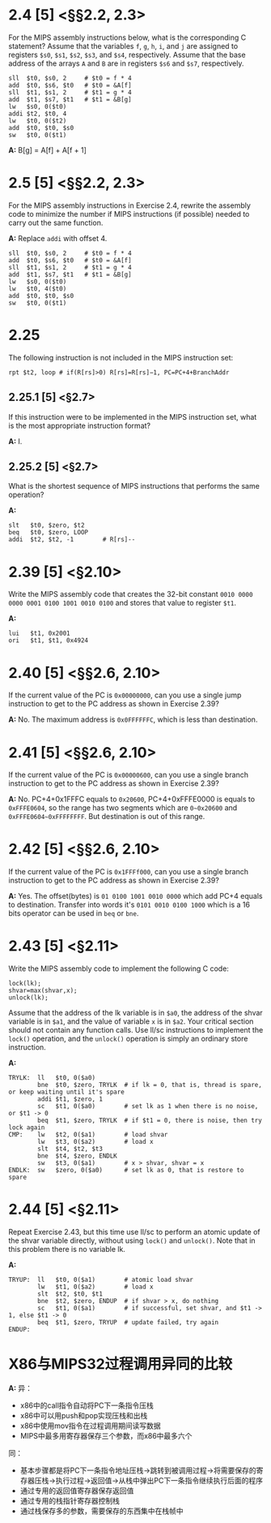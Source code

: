 # 2.4 [5] <§§2.2, 2.3>
For the MIPS assembly instructions below, what is the corresponding C statement? Assume that the variables `f`, `g`, `h`, `i`, and `j` are assigned to registers `$s0`, `$s1`, `$s2`, `$s3`, and `$s4`, respectively. Assume that the base address of the arrays `A` and `B` are in registers `$s6` and `$s7`, respectively.
```
sll  $t0, $s0, 2     # $t0 = f * 4 
add  $t0, $s6, $t0   # $t0 = &A[f] 
sll  $t1, $s1, 2     # $t1 = g * 4 
add  $t1, $s7, $t1   # $t1 = &B[g] 
lw   $s0, 0($t0)
addi $t2, $t0, 4     
lw   $t0, 0($t2)    
add  $t0, $t0, $s0   
sw   $t0, 0($t1)     
```

**A:**
B[g] = A[f] + A[f + 1]


# 2.5 [5] <§§2.2, 2.3>
For the MIPS assembly instructions in Exercise 2.4, rewrite the assembly code to minimize the number if MIPS instructions (if possible) needed to carry out the same function.

**A:**
Replace `addi` with offset 4.
```
sll  $t0, $s0, 2     # $t0 = f * 4 
add  $t0, $s6, $t0   # $t0 = &A[f] 
sll  $t1, $s1, 2     # $t1 = g * 4 
add  $t1, $s7, $t1   # $t1 = &B[g] 
lw   $s0, 0($t0)         
lw   $t0, 4($t0)    
add  $t0, $t0, $s0   
sw   $t0, 0($t1)  
```


# 2.25 
The following instruction is not included in the MIPS instruction set:
```
rpt $t2, loop # if(R[rs]>0) R[rs]=R[rs]−1, PC=PC+4+BranchAddr
```

## 2.25.1 [5] <§2.7> 
If this instruction were to be implemented in the MIPS instruction set, what is the most appropriate instruction format? 

**A:**
I.

## 2.25.2 [5] <§2.7> 
What is the shortest sequence of MIPS instructions that performs the same operation?

**A:**
```
slt   $t0, $zero, $t2
beq   $t0, $zero, LOOP   
addi  $t2, $t2, -1        # R[rs]--
```

# 2.39 [5] <§2.10> 
Write the MIPS assembly code that creates the 32-bit constant `0010 0000 0000 0001 0100 1001 0010 0100` and stores that value to register `$t1`.

**A:**
```
lui   $t1, 0x2001
ori   $t1, $t1, 0x4924
```

# 2.40 [5] <§§2.6, 2.10> 
If the current value of the PC is `0x00000000`, can you use a single jump instruction to get to the PC address as shown in Exercise 2.39?

**A:**
No. The maximum address is `0x0FFFFFFC`, which is less than destination.

# 2.41 [5] <§§2.6, 2.10>
If the current value of the PC is `0x00000600`, can you use a single branch instruction to get to the PC address as shown in Exercise 2.39?

**A:**
No. PC+4+0x1FFFC equals to `0x20600`, PC+4+0xFFFE0000 is equals to `0xFFFE0604`, so the range has two segments which are `0~0x20600` and `0xFFFE0604~0xFFFFFFFF`. But destination is out of this range.

# 2.42 [5] <§§2.6, 2.10> 
If the current value of the PC is `0x1FFFf000`, can you use a single branch instruction to get to the PC address as shown in Exercise 2.39?

**A:**
Yes. The offset(bytes) is `01 0100 1001 0010 0000` which add PC+4 equals to destination. Transfer into words it's `0101 0010 0100 1000` which is a 16 bits operator can be used in `beq` or `bne`.

# 2.43 [5] <§2.11>
Write the MIPS assembly code to implement the following C code:
```
lock(lk);      
shvar=max(shvar,x);      
unlock(lk); 
```
Assume that the address of the lk variable is in `$a0`, the address of the shvar variable is in `$a1`, and the value of variable `x` is in `$a2`. Your critical section should not contain any function calls. Use ll/sc instructions to implement the `lock()` operation, and the `unlock()` operation is simply an ordinary store instruction.

**A:**
```
TRYLK:  ll   $t0, 0($a0)        
        bne  $t0, $zero, TRYLK  # if lk = 0, that is, thread is spare, or keep waiting until it's spare
        addi $t1, $zero, 1      
        sc   $t1, 0($a0)        # set lk as 1 when there is no noise, or $t1 -> 0
        beq  $t1, $zero, TRYLK  # if $t1 = 0, there is noise, then try lock again
CMP:    lw   $t2, 0($a1)        # load shvar
        lw   $t3, 0($a2)        # load x
        slt  $t4, $t2, $t3      
        bne  $t4, $zero, ENDLK
        sw   $t3, 0($a1)        # x > shvar, shvar = x
ENDLK:  sw   $zero, 0($a0)      # set lk as 0, that is restore to spare
```

# 2.44 [5] <§2.11> 
Repeat Exercise 2.43, but this time use ll/sc to perform an atomic update of the shvar variable directly, without using `lock()` and `unlock()`. Note that in this problem there is no variable lk.

**A:**
```
TRYUP:  ll   $t0, 0($a1)        # atomic load shvar
        lw   $t1, 0($a2)        # load x
        slt  $t2, $t0, $t1      
        bne  $t2, $zero, ENDUP  # if shvar > x, do nothing
        sc   $t1, 0($a1)        # if successful, set shvar, and $t1 -> 1, else $t1 -> 0
        beq  $t1, $zero, TRYUP  # update failed, try again
ENDUP:
```

# X86与MIPS32过程调用异同的比较

**A:**
异：
+ x86中的call指令自动将PC下一条指令压栈
+ x86中可以用push和pop实现压栈和出栈
+ x86中使用mov指令在过程调用期间读写数据
+ MIPS中最多用寄存器保存三个参数，而x86中最多六个

同：
+ 基本步骤都是将PC下一条指令地址压栈->跳转到被调用过程->将需要保存的寄存器压栈->执行过程->返回值->从栈中弹出PC下一条指令继续执行后面的程序
+ 通过专用的返回值寄存器保存返回值
+ 通过专用的栈指针寄存器控制栈
+ 通过栈保存多的参数，需要保存的东西集中在栈帧中
